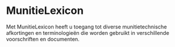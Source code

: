 # MunitieLexicon

Met MunitieLexicon heeft u toegang tot diverse munitietechnische afkortingen en terminologieën die worden gebruikt in verschillende voorschriften en documenten.

